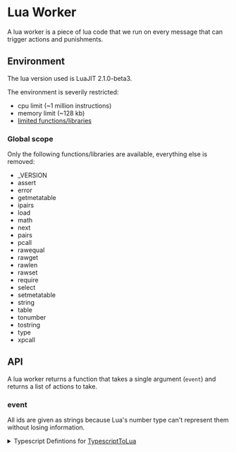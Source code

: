 
# Lua Worker

A lua worker is a piece of lua code that we run on every message that can
trigger actions and punishments.

## Environment

The lua version used is LuaJIT 2.1.0-beta3.

The environment is severily restricted:

- cpu limit (~1 million instructions)
- memory limit (~128 kb)
- [limited functions/libraries](#global-scope)

### Global scope

Only the following functions/libraries are available, everything else is removed:

- _VERSION
- assert
- error
- getmetatable
- ipairs
- load
- math
- next
- pairs
- pcall
- rawequal
- rawget
- rawlen
- rawset
- require
- select
- setmetatable
- string
- table
- tonumber
- tostring
- type
- xpcall

## API

A lua worker returns a function that takes a single argument (`event`) and 
returns a list of actions to take.


### event

All ids are given as strings because Lua's number type can't represent them 
without losing information.

<details>
  <summary>
    Typescript Defintions for <a href="https://typescripttolua.github.io/">TypescriptToLua</a>
  </summary>
```ts
declare type integer = number // will only ever be a whole number

declare interface Event {
  message_id: string
  channel_id: string
  guild_id: string
  member_id: string
  member_roles: Array<string>
  member_is_bot: boolean
  member_permissions: string
  member_is_owner: boolean
  content?: string
  attachments: Array<Attachment>
  embeds: Array<Embed>
  message_type: integer
  application_id?: string
  mention_everyone: boolean
  mention_users: Array<string>
  mention_roles: Array<string>
  mention_channels: Array<string>
  interaction?: Interaction
}

declare interface Attachment {
  attachment_id: string
  filename: string
  content_type?: string
  size: integer
  url: string
  proxy_url: string
  height?: integer
  width?: integer
}

declare interface Embed {
  title?: string
  description?: string
  url?: string
  timestamp?: integer
  color?: integer
  footer_text?: string
  footer_icon?: string
  image_url?: string
  image_height?: integer
  image_width?: integer
  thumbnail_url?: string
  thumbnail_height?: integer
  thumbnail_width?: integer
  video_url?: string
  video_height?: integer
  video_width?: integer
  provider_name?: string
  provider_url?: string
  author_name?: string
  author_url?: string
  author_icon?: string
  fields: Array<EmbedField>
}

declare interface EmbedField {
  name: string
  value: string
  inline: boolean
}

declare interface Interaction {
  id: string
  type?: integer
  name: string
  user_id?: string
}
```
</details>

- message_id: string
- channel_id: string
- guild_id: string
- member_id: string
- member_roles: list[string]
- member_is_bot: boolean
- member_permissions: string
- member_is_owner: boolean
- content: ?string
- attachments: list
  - attachment_id: string
  - filename: string
  - content_type: ?string
  - size: int
  - url: string
  - proxy_url: string
  - height: ?int
  - width: ?int
- embeds: list
  - title: ?string
  - description: ?string
  - url: ?string
  - timestamp: ?int
  - color: ?int
  - footer_text: ?string
  - footer_icon: ?string
  - image_url: ?string
  - image_height: ?int
  - image_width: ?int
  - thumbnail_url: ?string
  - thumbnail_height: ?int
  - thumbnail_width: ?int
  - video_url: ?string
  - video_height: ?int
  - video_width: ?int
  - provider_name: ?string
  - provider_url: ?string
  - author_name: ?string
  - author_url: ?string
  - author_icon: ?string
  - fields: list
    - name: string
    - value: string
    - inline: boolean
- message_type: int
- application_id: ?string
- mention_everyone: boolean
- mention_users: list[string]
- mention_roles: list[string]
- mention_channels: list[string]
- interaction: table
  - id: string
  - type: ?int
  - name: string
  - user_id: ?string

### actions

Possible actions:

- `delete:reason`, deletes the message
- `block:reason`, blocks the author \* \*\*
- `challenge:reason`, challenges the author \*\*
- `log:message`, logs the message
- `announcement:message`, sends the message in the channel (prefixed by `[WORKER]`)\*\*\*

`*` 3 blocks in an hour result in a challenge and might immediately issue a
challenge in raid conditions.  
`**` Does NOT delete the message.  
`***` Announcement may not be sent in raid conditions.

Note: reason/message is limited to 500 characters.

## Example

### Block all links

```lua
return function(event)
    if event.content and (event.content:match("http://") or event.content:match("https://")) then
        return { "delete", "block" }
    end
end
```

### Log discord invites

```lua
return function(event)
    -- very terrible check
    if not event.content or not (event.content:match("discord.gg") or event.content:match("/invite/")) then
        return
    end
    local message_link = "https://discord.com/channels/" .. event.guild_id .. "/" .. event.channel_id .. "/" .. event.message_id
    return {
        "log:<@" .. event.member_id .. "> sent an invite. [Jump](" .. message_link .. ")."
    }
end
```
